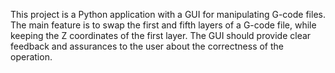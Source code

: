 <!-- Use this file to provide workspace-specific custom instructions to Copilot. For more details, visit https://code.visualstudio.com/docs/copilot/copilot-customization#_use-a-githubcopilotinstructionsmd-file -->

This project is a Python application with a GUI for manipulating G-code files. The main feature is to swap the first and fifth layers of a G-code file, while keeping the Z coordinates of the first layer. The GUI should provide clear feedback and assurances to the user about the correctness of the operation.
